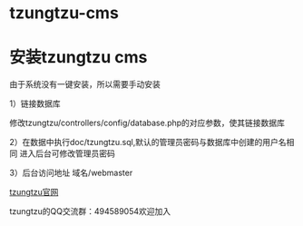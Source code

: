 # tzungtzu-cms

# 安装tzungtzu cms
由于系统没有一键安装，所以需要手动安装

1）链接数据库

修改tzungtzu/controllers/config/database.php的对应参数，使其链接数据库

2）在数据中执行doc/tzungtzu.sql,默认的管理员密码与数据库中创建的用户名相同
进入后台可修改管理员密码

3）后台访问地址 域名/webmaster

[tzungtzu官网](www.tzungtzu.com "tzungtzu cms")

tzungtzu的QQ交流群：494589054欢迎加入